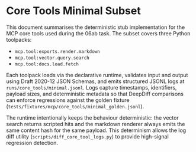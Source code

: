 # Core Tools Minimal Subset

This document summarises the deterministic stub implementation for the MCP core
tools used during the 06ab task. The subset covers three Python toolpacks:

- `mcp.tool:exports.render.markdown`
- `mcp.tool:vector.query.search`
- `mcp.tool:docs.load.fetch`

Each toolpack loads via the declarative runtime, validates input and output using
Draft 2020-12 JSON Schemas, and emits structured JSONL logs at
`runs/core_tools/minimal.jsonl`. Logs capture timestamps, identifiers, payload
sizes, and deterministic metadata so that DeepDiff comparisons can enforce
regressions against the golden fixture
(`tests/fixtures/mcp/core_tools/minimal_golden.jsonl`).

The runtime intentionally keeps the behaviour deterministic: the vector search
returns scripted hits and the markdown renderer always emits the same content
hash for the same payload. This determinism allows the log diff utility
(`scripts/diff_core_tool_logs.py`) to provide high-signal regression detection.
